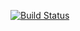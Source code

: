 [![Build Status](https://travis-ci.org/librefonts/yesevaone.svg?branch=master)](https://travis-ci.org/librefonts/yesevaone)
